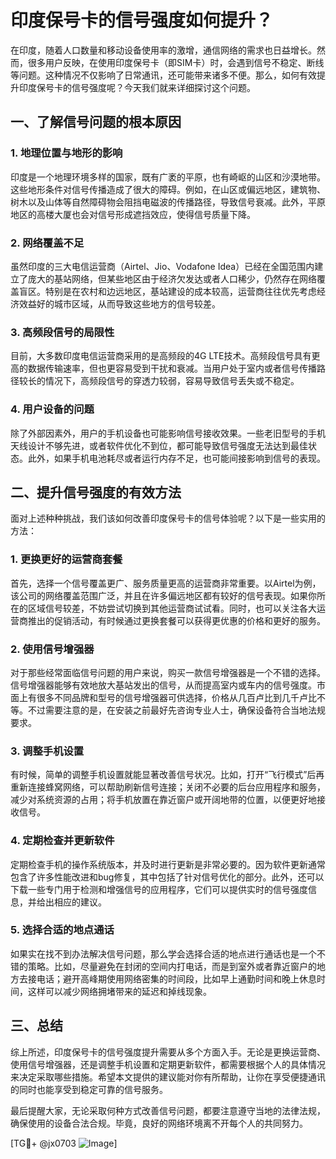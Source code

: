 # 印度保号卡的信号强度如何提升？

在印度，随着人口数量和移动设备使用率的激增，通信网络的需求也日益增长。然而，很多用户反映，在使用印度保号卡（即SIM卡）时，会遇到信号不稳定、断线等问题。这种情况不仅影响了日常通讯，还可能带来诸多不便。那么，如何有效提升印度保号卡的信号强度呢？今天我们就来详细探讨这个问题。

## 一、了解信号问题的根本原因

### 1. 地理位置与地形的影响

印度是一个地理环境多样的国家，既有广袤的平原，也有崎岖的山区和沙漠地带。这些地形条件对信号传播造成了很大的障碍。例如，在山区或偏远地区，建筑物、树木以及山体等自然障碍物会阻挡电磁波的传播路径，导致信号衰减。此外，平原地区的高楼大厦也会对信号形成遮挡效应，使得信号质量下降。

### 2. 网络覆盖不足

虽然印度的三大电信运营商（Airtel、Jio、Vodafone Idea）已经在全国范围内建立了庞大的基站网络，但某些地区由于经济欠发达或者人口稀少，仍然存在网络覆盖盲区。特别是在农村和边远地区，基站建设的成本较高，运营商往往优先考虑经济效益好的城市区域，从而导致这些地方的信号较差。

### 3. 高频段信号的局限性

目前，大多数印度电信运营商采用的是高频段的4G LTE技术。高频段信号具有更高的数据传输速率，但也更容易受到干扰和衰减。当用户处于室内或者信号传播路径较长的情况下，高频段信号的穿透力较弱，容易导致信号丢失或不稳定。

### 4. 用户设备的问题

除了外部因素外，用户的手机设备也可能影响信号接收效果。一些老旧型号的手机天线设计不够先进，或者软件优化不到位，都可能导致信号强度无法达到最佳状态。此外，如果手机电池耗尽或者运行内存不足，也可能间接影响到信号的表现。

## 二、提升信号强度的有效方法

面对上述种种挑战，我们该如何改善印度保号卡的信号体验呢？以下是一些实用的方法：

### 1. 更换更好的运营商套餐

首先，选择一个信号覆盖更广、服务质量更高的运营商非常重要。以Airtel为例，该公司的网络覆盖范围广泛，并且在许多偏远地区都有较好的信号表现。如果你所在的区域信号较差，不妨尝试切换到其他运营商试试看。同时，也可以关注各大运营商推出的促销活动，有时候通过更换套餐可以获得更优惠的价格和更好的服务。

### 2. 使用信号增强器

对于那些经常面临信号问题的用户来说，购买一款信号增强器是一个不错的选择。信号增强器能够有效地放大基站发出的信号，从而提高室内或车内的信号强度。市面上有很多不同品牌和型号的信号增强器可供选择，价格从几百卢比到几千卢比不等。不过需要注意的是，在安装之前最好先咨询专业人士，确保设备符合当地法规要求。

### 3. 调整手机设置

有时候，简单的调整手机设置就能显著改善信号状况。比如，打开“飞行模式”后再重新连接蜂窝网络，可以帮助刷新信号连接；关闭不必要的后台应用程序和服务，减少对系统资源的占用；将手机放置在靠近窗户或开阔地带的位置，以便更好地接收信号。

### 4. 定期检查并更新软件

定期检查手机的操作系统版本，并及时进行更新是非常必要的。因为软件更新通常包含了许多性能改进和bug修复，其中包括了针对信号优化的部分。此外，还可以下载一些专门用于检测和增强信号的应用程序，它们可以提供实时的信号强度信息，并给出相应的建议。

### 5. 选择合适的地点通话

如果实在找不到办法解决信号问题，那么学会选择合适的地点进行通话也是一个不错的策略。比如，尽量避免在封闭的空间内打电话，而是到室外或者靠近窗户的地方去接电话；避开高峰期使用网络密集的时间段，比如早上通勤时间和晚上休息时间，这样可以减少网络拥堵带来的延迟和掉线现象。

## 三、总结

综上所述，印度保号卡的信号强度提升需要从多个方面入手。无论是更换运营商、使用信号增强器，还是调整手机设置和定期更新软件，都需要根据个人的具体情况来决定采取哪些措施。希望本文提供的建议能对你有所帮助，让你在享受便捷通讯的同时也能享受到稳定可靠的信号服务。

最后提醒大家，无论采取何种方式改善信号问题，都要注意遵守当地的法律法规，确保使用的设备合法合规。毕竟，良好的网络环境离不开每个人的共同努力。

[TG💪+ @jx0703 ![Image](https://github.com/user-attachments/assets/dbca1d08-cadb-493c-b0ec-ad6f7a83f270)]